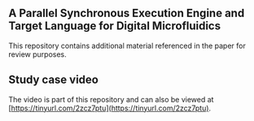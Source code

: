 ## A Parallel Synchronous Execution Engine and Target Language for Digital Microfluidics

This repository contains additional material referenced in the paper for review purposes.

## Study case video

The video is part of this repository and can also be viewed at [https://tinyurl.com/2zcz7ptu](https://tinyurl.com/2zcz7ptu).
